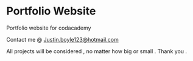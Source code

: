 # Portfolio Website
 Portfolio website for codacademy 

 Contact me @ Justin.boyle123@hotmail.com

 All projects will be considered , no matter how big or small . 
 Thank you . 
